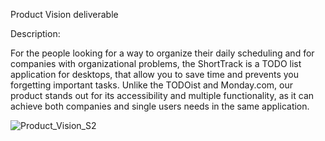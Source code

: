 Product Vision deliverable

Description:

For the people looking for a way to organize their daily scheduling and for companies with organizational problems, the ShortTrack is a TODO list application for desktops, that allow you to save time and prevents you forgetting important tasks. Unlike the TODOist and Monday.com, our product stands out for its accessibility and multiple functionality, as it can achieve both companies and single users needs in the same application.

![Product_Vision_S2](uploads/59b2f471302a9a6e9141a9b6e4267991/Product_Vision_S2.PNG)